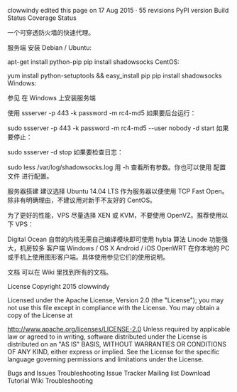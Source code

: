 
clowwindy edited this page on 17 Aug 2015 · 55 revisions
PyPI version Build Status Coverage Status

一个可穿透防火墙的快速代理。

服务端
安装
Debian / Ubuntu:

apt-get install python-pip
pip install shadowsocks
CentOS:

yum install python-setuptools && easy_install pip
pip install shadowsocks
Windows:

参见 在 Windows 上安装服务端

使用
ssserver -p 443 -k password -m rc4-md5
如果要后台运行：

sudo ssserver -p 443 -k password -m rc4-md5 --user nobody -d start
如果要停止：

sudo ssserver -d stop
如果要检查日志：

sudo less /var/log/shadowsocks.log
用 -h 查看所有参数。你也可以使用 配置文件 进行配置。

服务器搭建
建议选择 Ubuntu 14.04 LTS 作为服务器以便使用 TCP Fast Open。除非有明确理由，不建议用对新手不友好的 CentOS。

为了更好的性能，VPS 尽量选择 XEN 或 KVM，不要使用 OpenVZ。推荐使用以下 VPS：

Digital Ocean 自带的内核无需自己编译模块即可使用 hybla 算法
Linode 功能强大，机房较多
客户端
Windows / OS X
Android / iOS
OpenWRT
在你本地的 PC 或手机上使用图形客户端。具体使用参见它们的使用说明。

文档
可以在 Wiki 里找到所有的文档。

License
Copyright 2015 clowwindy

Licensed under the Apache License, Version 2.0 (the "License"); you may not use this file except in compliance with the License. You may obtain a copy of the License at

http://www.apache.org/licenses/LICENSE-2.0
Unless required by applicable law or agreed to in writing, software distributed under the License is distributed on an "AS IS" BASIS, WITHOUT WARRANTIES OR CONDITIONS OF ANY KIND, either express or implied. See the License for the specific language governing permissions and limitations under the License.

Bugs and Issues
Troubleshooting
Issue Tracker
Mailing list
Download	Tutorial	Wiki	Troubleshooting
